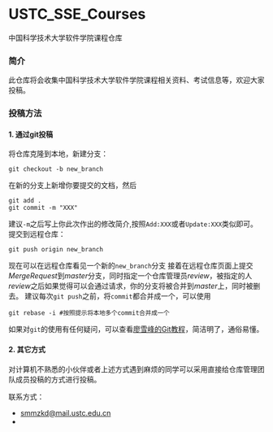# USTC_SSE_Courses
中国科学技术大学软件学院课程仓库

### 简介
此仓库将会收集中国科学技术大学软件学院课程相关资料、考试信息等，欢迎大家投稿。
### 投稿方法
#### 1. 通过git投稿
将仓库克隆到本地，新建分支：
```shell
git checkout -b new_branch
```
在新的分支上新增你要提交的文档，然后
```shell
git add .
git commit -m "XXX"
```
建议`-m`之后写上你此次作出的修改简介,按照`Add:XXX`或者`Update:XXX`类似即可。
提交到远程仓库：
```
git push origin new_branch
```
现在可以在远程仓库看见一个新的`new_branch`分支
接着在远程仓库页面上提交*MergeRequest*到*master*分支，同时指定一个仓库管理员*review*，被指定的人*review*之后如果觉得可以会通过请求，你的分支将被合并到*master*上，同时被删去。
建议每次`git push`之前，将`commit`都合并成一个，可以使用
```shell
git rebase -i #按照提示将本地多个commit合并成一个
```
如果对`git`的使用有任何疑问，可以查看[廖雪峰的Git教程](https://www.liaoxuefeng.com/wiki/896043488029600)，简洁明了，通俗易懂。

#### 2. 其它方式
对计算机不熟悉的小伙伴或者上述方式遇到麻烦的同学可以采用直接给仓库管理团队成员投稿的方式进行投稿。

 联系方式：
 - smmzkd@mail.ustc.edu.cn
 - 
